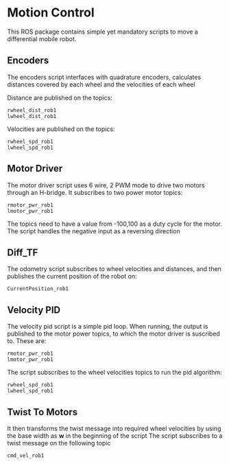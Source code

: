 # Motion Control
This ROS package contains simple yet mandatory scripts to move a differential mobile robot.

## Encoders
The encoders script interfaces with quadrature encoders, calculates distances covered by each wheel and the velocities of each wheel

Distance are published on the topics:
```
rwheel_dist_rob1
lwheel_dist_rob1
```
Velocities are published on the topics:

```
rwheel_spd_rob1
lwheel_spd_rob1
```

## Motor Driver
The motor driver script uses 6 wire, 2 PWM mode to drive two motors through an H-bridge. It subscribes to two power motor topics:
```
rmotor_pwr_rob1
lmotor_pwr_rob1
```
The topics need to have a value from -100,100 as a duty cycle for the motor. The script handles the negative input as a reversing direction

## Diff_TF
The odometry script subscribes to wheel velocities and distances, and then publishes the current position of the robot on:
```
CurrentPosition_rob1
```

## Velocity PID
The velocity pid script is a simple pid loop. When running, the output is published to the motor power topics, to which the motor driver is suscribed to. These are:
```
rmotor_pwr_rob1
lmotor_pwr_rob1
```

The script subscribes to the wheel velocities topics to run the pid algorithm:
```
rwheel_spd_rob1
lwheel_spd_rob1
```

## Twist To Motors
It then transforms the twist message into required wheel velocities by using the base width as **w** in the beginning of the script
The script subscribes to a twist message on the following topic
```
cmd_vel_rob1
```
